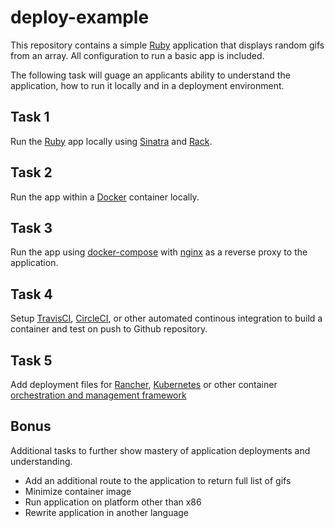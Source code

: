 # deploy-example

This repository contains a simple [Ruby](https://www.ruby-lang.org) application that displays random gifs from an array. All configuration to run a basic app is included.

The following task will guage an applicants ability to understand the application, how to run it locally and in a deployment environment.

## Task 1

Run the [Ruby](https://www.ruby-lang.org) app locally using [Sinatra](http://www.sinatrarb.com) and [Rack](http://rack.github.io).

## Task 2

Run the app within a [Docker](https://docs.docker.com/engine/) container locally.

## Task 3

Run the app using [docker-compose](https://docs.docker.com/compose/) with [nginx](https://docs.docker.com/compose/) as a reverse proxy to the application.

## Task 4

Setup [TravisCI](https://travis-ci.org), [CircleCI](https://circleci.com), or other automated continous integration to build a container and test on push to Github repository.

## Task 5

Add deployment files for [Rancher](http://rancher.com), [Kubernetes](https://kubernetes.io) or other container [orchestration and management framework](https://github.com/cncf/landscape)

## Bonus

Additional tasks to further show mastery of application deployments and understanding.

- Add an additional route to the application to return full list of gifs
- Minimize container image
- Run application on platform other than x86
- Rewrite application in another language
